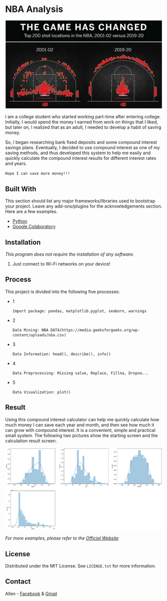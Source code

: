 # NBA Analysis
![Project Img](/piterson18012020.jpg)

I am a college student who started working part-time after entering college. Initially, I would spend the money I earned from work on things that I liked, but later on, I realized that as an adult, I needed to develop a habit of saving money. 

So, I began researching bank fixed deposits and some compound interest savings plans. Eventually, I decided to use compound interest as one of my saving methods, and thus developed this system to help me easily and quickly calculate the compound interest results for different interest rates and years.

`Hope I can save more money!!!`


## Built With

This section should list any major frameworks/libraries used to bootstrap your project. Leave any add-ons/plugins for the acknowledgements section. Here are a few examples.

* [Python](https://www.python.org)
* [Google Colaboratory](https://colab.research.google.com)


## Installation

_This program does not require the installation of any software._

1. Just connect to Wi-Fi networks on your device!


## Process

This project is divided into the following five processes:
* 1
  ```
  Import package: pandas, matplotlib.pyplot, seaborn, warnings
  ```
* 2
  ```
  Data Mining: NBA DATA(https://media.geeksforgeeks.org/wp-content/uploads/nba.csv)
  ```
* 3
  ```
  Data Information: head(), describe(), info()
  ```
* 4
  ```
  Data Preprocessing: Missing value, Replace, Fillna, Dropna...
  ```
* 5
  ```
  Data Visualization: plot()
  ```
  
  
## Result

Using this compound interest calculator can help me quickly calculate how much money I can save each year and month, and then see how much it can grow with compound interest. It is a convenient, simple and practical small system. The following two pictures show the starting screen and the calculation result screen.

![Project Img1](/output.png)

_For more examples, please refer to the [Official Website](https://www.tripletw.com)_


## License

Distributed under the MIT License. See `LICENSE.txt` for more information.


## Contact

Allen - [Facebook](https://www.tripletw.com) & [Gmail](wang0911309998@gmail.com)
